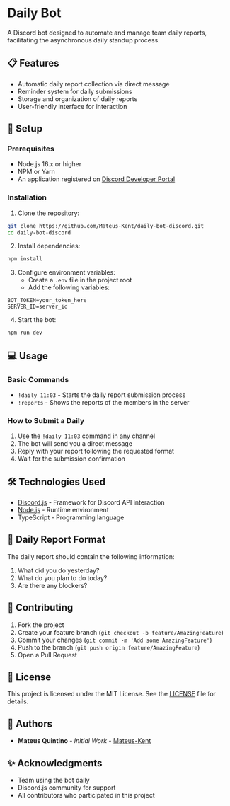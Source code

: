 # Daily Bot

A Discord bot designed to automate and manage team daily reports, facilitating the asynchronous daily standup process.

## 📋 Features

- Automatic daily report collection via direct message
- Reminder system for daily submissions
- Storage and organization of daily reports
- User-friendly interface for interaction

## 🚀 Setup

### Prerequisites

- Node.js 16.x or higher
- NPM or Yarn
- An application registered on [Discord Developer Portal](https://discord.com/developers/applications)

### Installation

1. Clone the repository:
```bash
git clone https://github.com/Mateus-Kent/daily-bot-discord.git
cd daily-bot-discord
```

2. Install dependencies:
```bash
npm install
```

3. Configure environment variables:
   - Create a `.env` file in the project root
   - Add the following variables:
```env
BOT_TOKEN=your_token_here
SERVER_ID=server_id
```

4. Start the bot:
```bash
npm run dev
```

## 💻 Usage

### Basic Commands

- `!daily 11:03` - Starts the daily report submission process
- `!reports` - Shows the reports of the members in the server 

### How to Submit a Daily

1. Use the `!daily 11:03` command in any channel
2. The bot will send you a direct message
3. Reply with your report following the requested format
4. Wait for the submission confirmation

## 🛠️ Technologies Used

- [Discord.js](https://discord.js.org/) - Framework for Discord API interaction
- [Node.js](https://nodejs.org/) - Runtime environment
- TypeScript - Programming language

## 📄 Daily Report Format

The daily report should contain the following information:

1. What did you do yesterday?
2. What do you plan to do today?
3. Are there any blockers?

## 🤝 Contributing

1. Fork the project
2. Create your feature branch (`git checkout -b feature/AmazingFeature`)
3. Commit your changes (`git commit -m 'Add some AmazingFeature'`)
4. Push to the branch (`git push origin feature/AmazingFeature`)
5. Open a Pull Request

## 📝 License

This project is licensed under the MIT License. See the [LICENSE](LICENSE) file for details.

## 👥 Authors

- **Mateus Quintino** - *Initial Work* - [Mateus-Kent](https://github.com/Mateus-Kent)

## ✨ Acknowledgments

- Team using the bot daily
- Discord.js community for support
- All contributors who participated in this project
